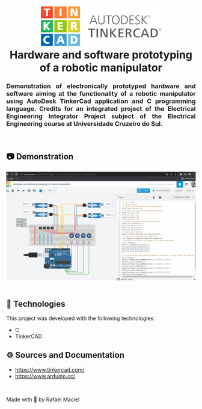 <h1 align="center">
  <img alt="" title="ReactJS_Components" src=".github/demostration_aplication_1.png" width="320px" />
  <br>
  Hardware and software prototyping of a robotic manipulator
</h1>

<h3 align="justify">
Demonstration of electronically prototyped hardware and software aiming at the functionality of a robotic manipulator using AutoDesk TinkerCad application and C programming language. Credits for an integrated project of the Electrical Engineering Integrator Project subject of the Electrical Engineering course at Universidade Cruzeiro do Sul.
</h3>

<br>

## 📷 Demonstration

<div align="center" >
<h4 align="left"></h4>
  <img src=".github/demostration_aplication_2.gif">
</div>
<br>

## 🚀 Technologies

This project was developed with the following technologies:

- C
- TinkerCAD

## ⚙ Sources and Documentation
- https://www.tinkercad.com/
- https://www.arduino.cc/

<br>

Made with 💜 by Rafael Maciel
